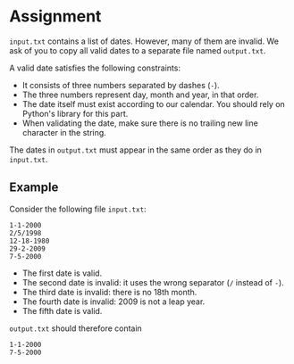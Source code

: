 # Assignment

`input.txt` contains a list of dates. However, many of them
are invalid. We ask of you to copy all valid dates to a separate
file named `output.txt`.

A valid date satisfies the following constraints:

* It consists of three numbers separated by dashes (`-`).
* The three numbers represent day, month and year, in that order.
* The date itself must exist according to our calendar. You should rely on Python's library for this part.
* When validating the date, make sure there is no trailing new line character in the string.

The dates in `output.txt` must appear in the same order as they do in `input.txt`.

## Example

Consider the following file `input.txt`:

```text
1-1-2000
2/5/1998
12-18-1980
29-2-2009
7-5-2000
```

* The first date is valid.
* The second date is invalid: it uses the wrong separator (`/` instead of `-`).
* The third date is invalid: there is no 18th month.
* The fourth date is invalid: 2009 is not a leap year.
* The fifth date is valid.

`output.txt` should therefore contain

```text
1-1-2000
7-5-2000
```
